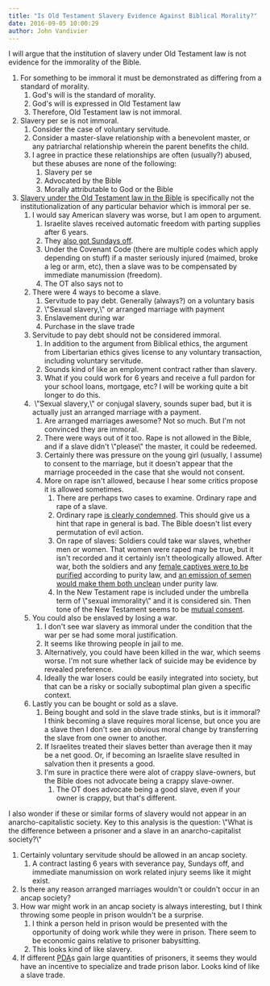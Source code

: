 ```yaml
---
title: "Is Old Testament Slavery Evidence Against Biblical Morality?"
date: 2016-09-05 10:00:29
author: John Vandivier
---
```




I will argue that the institution of slavery under Old Testament law is not evidence for the immorality of the Bible.
<ol>
 	<li>For something to be immoral it must be demonstrated as differing from a standard of morality.
<ol>
 	<li>God's will is the standard of morality.</li>
 	<li>God's will is expressed in Old Testament law</li>
 	<li>Therefore, Old Testament law is not immoral.</li>
</ol>
</li>
 	<li>Slavery per se is not immoral.
<ol>
 	<li>Consider the case of voluntary servitude.</li>
 	<li>Consider a master-slave relationship with a benevolent master, or any patriarchal relationship wherein the parent benefits the child.</li>
 	<li>I agree in practice these relationships are often (usually?) abused, but these abuses are none of the following:
<ol>
 	<li>Slavery per se</li>
 	<li>Advocated by the Bible</li>
 	<li>Morally attributable to God or the Bible</li>
</ol>
</li>
</ol>
</li>
 	<li><a href=\"https://en.wikipedia.org/wiki/The_Bible_and_slavery\">Slavery under the Old Testament law in the Bible</a> is specifically not the institutionalization of any particular behavior which is immoral per se.
<ol>
 	<li>I would say American slavery was worse, but I am open to argument.
<ol>
 	<li>Israelite slaves received automatic freedom with parting supplies after 6 years.</li>
 	<li>They <a href=\"https://en.wikipedia.org/wiki/The_Bible_and_slavery#Working_conditions\">also got Sundays off</a>.</li>
 	<li>Under the Covenant Code (there are multiple codes which apply depending on stuff) if a master seriously injured (maimed, broke a leg or arm, etc), then a slave was to be compensated by immediate manumission (freedom).</li>
 	<li>The OT also says not to</li>
</ol>
</li>
 	<li>There were 4 ways to become a slave.
<ol>
 	<li>Servitude to pay debt. Generally (always?) on a voluntary basis</li>
 	<li>\"Sexual slavery,\" or arranged marriage with payment</li>
 	<li>Enslavement during war</li>
 	<li>Purchase in the slave trade</li>
</ol>
</li>
 	<li>Servitude to pay debt should not be considered immoral.
<ol>
 	<li>In addition to the argument from Biblical ethics, the argument from Libertarian ethics gives license to any voluntary transaction, including voluntary servitude.</li>
 	<li>Sounds kind of like an employment contract rather than slavery.</li>
 	<li>What if you could work for 6 years and receive a full pardon for your school loans, mortgage, etc? I will be working quite a bit longer to do this.</li>
</ol>
</li>
 	<li> \"Sexual slavery,\" or conjugal slavery, sounds super bad, but it is actually just an arranged marriage with a payment.
<ol>
 	<li>Are arranged marriages awesome? Not so much. But I'm not convinced they are immoral.</li>
 	<li>There were ways out of it too. Rape is not allowed in the Bible, and if a slave didn't \"please\" the master, it could be redeemed.</li>
 	<li>Certainly there was pressure on the young girl (usually, I assume) to consent to the marriage, but it doesn't appear that the marriage proceeded in the case that she would not consent.</li>
 	<li>More on rape isn't allowed, because I hear some critics propose it is allowed sometimes.
<ol>
 	<li>There are perhaps two cases to examine. Ordinary rape and rape of a slave.</li>
 	<li>Ordinary rape <a href=\"http://biblia.com/bible/esv/Deut%2022.25-27\">is clearly condemned</a>. This should give us a hint that rape in general is bad. The Bible doesn't list every permutation of evil action.</li>
 	<li>On rape of slaves: Soldiers could take war slaves, whether men or women. That women were raped may be true, but it isn't recorded and it certainly isn't theologically allowed. After war, both the soldiers and any <a href=\"http://biblia.com/bible/esv/Num31:13-31:20\">female captives were to be purified</a> according to purity law, and <a href=\"http://biblia.com/bible/niv/Lev15:16-15:18\">an emission of semen would make them both unclean</a> under purity law.</li>
 	<li>In the New Testament rape is included under the umbrella term of \"sexual immorality\" and it is considered sin. Then tone of the New Testament seems to be <a href=\"https://www.biblegateway.com/passage/?search=Ephesians%205:22-33\">mutual consent</a>.</li>
</ol>
</li>
</ol>
</li>
 	<li>You could also be enslaved by losing a war.
<ol>
 	<li>I don't see war slavery as immoral under the condition that the war per se had some moral justification.</li>
 	<li>It seems like throwing people in jail to me.</li>
 	<li>Alternatively, you could have been killed in the war, which seems worse. I'm not sure whether lack of suicide may be evidence by revealed preference.</li>
 	<li>Ideally the war losers could be easily integrated into society, but that can be a risky or socially suboptimal plan given a specific context.</li>
</ol>
</li>
 	<li>Lastly you can be bought or sold as a slave.
<ol>
 	<li>Being bought and sold in the slave trade stinks, but is it immoral? I think becoming a slave requires moral license, but once you are a slave then I don't see an obvious moral change by transferring the slave from one owner to another.</li>
 	<li>If Israelites treated their slaves better than average then it may be a net good. Or, if becoming an Israelite slave resulted in salvation then it presents a good.</li>
 	<li>I'm sure in practice there were alot of crappy slave-owners, but the Bible does not advocate being a crappy slave-owner.
<ol>
 	<li>The OT does advocate being a good slave, even if your owner is crappy, but that's different.</li>
</ol>
</li>
</ol>
</li>
</ol>
</li>
</ol>
I also wonder if these or similar forms of slavery would not appear in an anarcho-capitalistic society. Key to this analysis is the question: \"What is the difference between a prisoner and a slave in an anarcho-capitalist society?\"
<ol>
 	<li>Certainly voluntary servitude should be allowed in an ancap society.
<ol>
 	<li>A contract lasting 6 years with severance pay, Sundays off, and immediate manumission on work related injury seems like it might exist.</li>
</ol>
</li>
 	<li>Is there any reason arranged marriages wouldn't or couldn't occur in an ancap society?</li>
 	<li>How war might work in an ancap society is always interesting, but I think throwing some people in prison wouldn't be a surprise.
<ol>
 	<li>I think a person held in prison would be presented with the opportunity of doing work while they were in prison. There seem to be economic gains relative to prisoner babysitting.</li>
 	<li>This looks kind of like slavery.</li>
</ol>
</li>
 	<li>If different <a href=\"https://en.wikipedia.org/wiki/Private_defense_agency\">PDA</a>s gain large quantities of prisoners, it seems they would have an incentive to specialize and trade prison labor. Looks kind of like a slave trade.</li>
</ol>